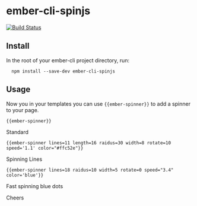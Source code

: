 # ember-cli-spinjs
[![Build Status](https://travis-ci.org/kiwiupover/ember-cli-spinjs.svg)](https://travis-ci.org/kiwiupover/ember-cli-spinjs)

## Install
In the root of your ember-cli project directory, run:

```
  npm install --save-dev ember-cli-spinjs
```

## Usage
Now you in your templates you can use `{{ember-spinner}}` to add a spinner to your page.

```
{{ember-spinner}}
```
Standard

```
{{ember-spinner lines=11 length=16 raidus=30 width=8 rotate=10 speed='1.1' color="#ffc52e"}}
```
Spinning Lines

```
{{ember-spinner lines=18 raidus=10 width=5 rotate=0 speed="3.4" color='blue'}}
```
Fast spinning blue dots

Cheers


